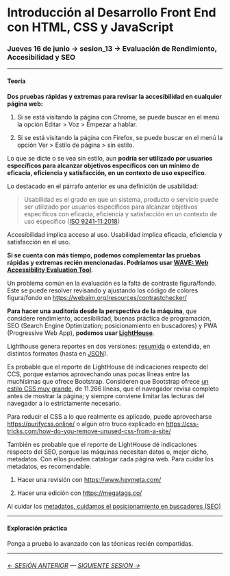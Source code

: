 # Introducción al Desarrollo Front End con HTML, CSS y JavaScript

### Jueves 16 de junio → sesion_13 → Evaluación de Rendimiento, Accesibilidad y SEO

- - - - - - -

#### Teoría

**Dos pruebas rápidas y extremas para revisar la accesibilidad en cualquier página web:**

1. Si se está visitando la página con Chrome, se puede buscar en el menú la opción Editar > Voz > Empezar a hablar.

2. Si se está visitando la página con Firefox, se puede buscar en el menú la opción Ver > Estilo de página > sin estilo.

Lo que se dicte o se vea sin estilo, aun **podría ser utilizado por usuarios específicos para alcanzar objetivos específicos con un mínimo de eficacia, eficiencia y satisfacción, en un contexto de uso específico**.

Lo destacado en el párrafo anterior es una definición de usabilidad: 

> Usabilidad es el grado en que un sistema, producto o servicio puede ser utilizado por usuarios específicos para alcanzar objetivos específicos con eficacia, eficiencia y satisfacción en un contexto de uso específico ([ISO 9241-11:2018](https://www.iso.org/obp/ui/#iso:std:iso:9241:-11:ed-2:v1:en))

Accesibilidad implica acceso al uso. Usabilidad implica eficacia, eficiencia y satisfacción en el uso.

**Si se cuenta con más tiempo, podemos complementar las pruebas rápidas y extremas recién mencionadas. Podríamos usar [WAVE: Web Accessibility Evaluation Tool](https://wave.webaim.org/)**.

Un problema común en la evaluación es la falta de contraste figura/fondo. Este se puede resolver revisando y ajustando los código de colores figura/fondo en https://webaim.org/resources/contrastchecker/

**Para hacer una auditoría desde la perspectiva de la máquina**, que considere rendimiento, accesibilidad, buenas práctica de programación, SEO (Search Engine Optimization; posicionamiento en buscadores) y PWA (Progressive Web App), **podemos usar [LightHouse](https://developers.google.com/web/tools/lighthouse?hl=es)**.

Lighthouse genera reportes en dos versiones: [resumida](https://github.com/profesorfaco/infografia/tree/main/clase-5/reportes) o extendida, en distintos formatos (hasta en [JSON](https://www.json.org/json-es.html)).

Es probable que el reporte de LightHouse dé indicaciones respecto del CCS, porque estamos aprovechando unas pocas líneas entre las muchísimas que ofrece Bootstrap. Consideren que Bootstrap ofrece [un estilo CSS muy grande](https://cdn.jsdelivr.net/npm/bootstrap@5.1.3/dist/css/bootstrap.css), de 11.266 líneas, que el navegador revisa completo antes de mostrar la página; y siempre conviene limitar las lecturas del navegador a lo estrictamente necesario. 

Para reducir el CSS a lo que realmente es aplicado, puede aprovecharse https://purifycss.online/ o algún otro truco explicado en https://css-tricks.com/how-do-you-remove-unused-css-from-a-site/

También es probable que el reporte de LightHouse dé indicaciones respecto del SEO, porque las máquinas necesitan datos o, mejor dicho, metadatos. Con ellos pueden catalogar cada página web. Para cuidar los metadatos, es recomendable:

1. Hacer una revisión con https://www.heymeta.com/

2. Hacer una edición con https://megatags.co/ 

Al cuidar los [metadatos, cuidamos el posicionamiento en buscadores (SEO)](https://developers.google.com/search/docs/advanced/crawling/special-tags?hl=es)

- - - - - - -

#### Exploración práctica

Ponga a prueba lo avanzado con las técnicas recién compartidas.

- - - - - - - 

###### [← SESIÓN ANTERIOR](https://github.com/profesorfaco/front-end/tree/main/sesion_12) — [SIGUIENTE SESIÓN →](https://github.com/profesorfaco/front-end/tree/main/sesion_15)

